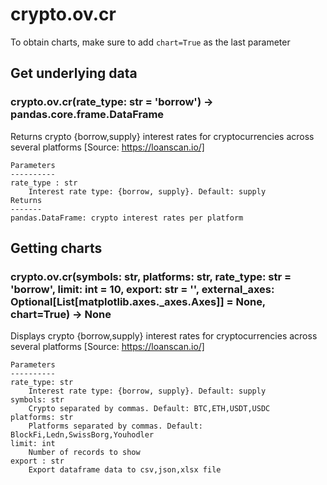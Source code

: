# crypto.ov.cr

To obtain charts, make sure to add `chart=True` as the last parameter

## Get underlying data 
### crypto.ov.cr(rate_type: str = 'borrow') -> pandas.core.frame.DataFrame

Returns crypto {borrow,supply} interest rates for cryptocurrencies across several platforms
    [Source: https://loanscan.io/]

    Parameters
    ----------
    rate_type : str
        Interest rate type: {borrow, supply}. Default: supply
    Returns
    -------
    pandas.DataFrame: crypto interest rates per platform

## Getting charts 
### crypto.ov.cr(symbols: str, platforms: str, rate_type: str = 'borrow', limit: int = 10, export: str = '', external_axes: Optional[List[matplotlib.axes._axes.Axes]] = None, chart=True) -> None

Displays crypto {borrow,supply} interest rates for cryptocurrencies across several platforms
    [Source: https://loanscan.io/]

    Parameters
    ----------
    rate_type: str
        Interest rate type: {borrow, supply}. Default: supply
    symbols: str
        Crypto separated by commas. Default: BTC,ETH,USDT,USDC
    platforms: str
        Platforms separated by commas. Default: BlockFi,Ledn,SwissBorg,Youhodler
    limit: int
        Number of records to show
    export : str
        Export dataframe data to csv,json,xlsx file
